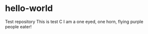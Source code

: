 # hello-world
Test repository
This is test C
I am a one eyed, one horn, flying purple people eater! 
